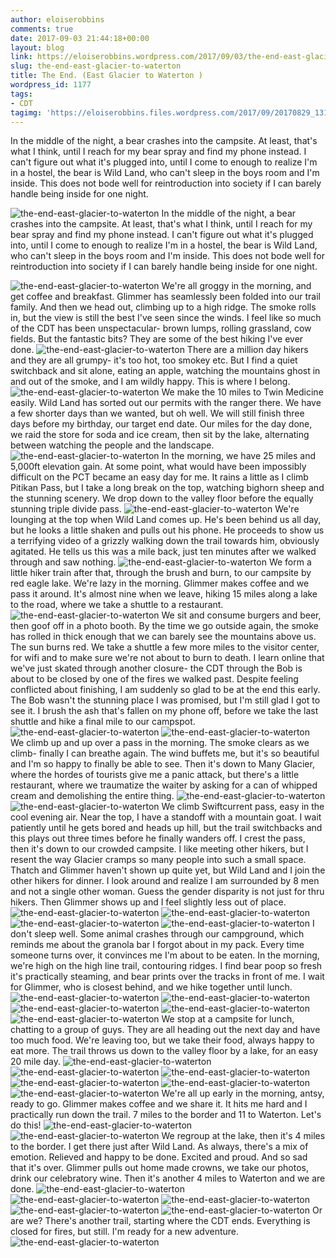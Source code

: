 ```yaml
---
author: eloiserobbins
comments: true
date: 2017-09-03 21:44:18+00:00
layout: blog
link: https://eloiserobbins.wordpress.com/2017/09/03/the-end-east-glacier-to-waterton/
slug: the-end-east-glacier-to-waterton
title: The End. (East Glacier to Waterton )
wordpress_id: 1177
tags:
- CDT
tagimg: 'https://eloiserobbins.files.wordpress.com/2017/09/20170829_131853.jpg'
---
```


In the middle of the night, a bear crashes into the campsite. At least, that's what I think, until I reach for my bear spray and find my phone instead. I can't figure out what it's plugged into, until I come to enough to realize I'm in a hostel, the bear is Wild Land, who can't sleep in the boys room and I'm inside. This does not bode well for reintroduction into society if I can barely handle being inside for one night. 


![the-end-east-glacier-to-waterton](https://eloiserobbins.files.wordpress.com/2017/09/20170829_131853.jpg)
In the middle of the night, a bear crashes into the campsite. At least, that's what I think, until I reach for my bear spray and find my phone instead. I can't figure out what it's plugged into, until I come to enough to realize I'm in a hostel, the bear is Wild Land, who can't sleep in the boys room and I'm inside. This does not bode well for reintroduction into society if I can barely handle being inside for one night. 

![the-end-east-glacier-to-waterton](https://eloiserobbins.files.wordpress.com/2017/09/20170829_175921.jpg)
We're all groggy in the morning, and get coffee and breakfast. Glimmer has seamlessly been folded into our trail family. And then we head out, climbing up to a high ridge. The smoke rolls in, but the view is still the best I've seen since the winds. I feel like so much of the CDT has been unspectacular- brown lumps, rolling grassland, cow fields. But the fantastic bits? They are some of the best hiking I've ever done.
![the-end-east-glacier-to-waterton](https://eloiserobbins.files.wordpress.com/2017/09/20170830_102010.jpg)
There are a million day hikers and they are all grumpy- it's too hot, too smokey etc. But I find a quiet switchback and sit alone, eating an apple, watching the mountains ghost in and out of the smoke, and I am wildly happy. This is where I belong.
![the-end-east-glacier-to-waterton](https://eloiserobbins.files.wordpress.com/2017/09/20170830_102323.jpg)
We make the 10 miles to Twin Medicine easily. Wild Land has sorted out our permits with the ranger there. We have a few shorter days than we wanted, but oh well. We will still finish three days before my birthday, our target end date. Our miles for the day done, we raid the store for soda and ice cream, then sit by the lake, alternating between watching the people and the landscape.
![the-end-east-glacier-to-waterton](https://eloiserobbins.files.wordpress.com/2017/09/20170830_150025.jpg)
In the morning, we have 25 miles and 5,000ft elevation gain. At some point, what would have been impossibly difficult on the PCT became an easy day for me. It rains a little as I climb Pitikan Pass, but I take a long break on the top, watching bighorn sheep and the stunning scenery. We drop down to the valley floor before the equally stunning triple divide pass.
![the-end-east-glacier-to-waterton](https://eloiserobbins.files.wordpress.com/2017/09/20170830_153130.jpg)
We're lounging at the top when Wild Land comes up. He's been behind us all day, but he looks a little shaken and pulls out his phone. He proceeds to show us a terrifying video of a grizzly walking down the trail towards him, obviously agitated. He tells us this was a mile back, just ten minutes after we walked through and saw nothing.
![the-end-east-glacier-to-waterton](https://eloiserobbins.files.wordpress.com/2017/09/20170830_153203.jpg)
We form a little hiker train after that, through the brush and burn, to our campsite by red eagle lake. We're lazy in the morning. Glimmer makes coffee and we pass it around. It's almost nine when we leave, hiking 15 miles along a lake to the road, where we take a shuttle to a restaurant.
![the-end-east-glacier-to-waterton](https://eloiserobbins.files.wordpress.com/2017/09/20170830_190602.jpg)
We sit and consume burgers and beer, then goof off in a photo booth. By the time we go outside again, the smoke has rolled in thick enough that we can barely see the mountains above us. The sun burns red. We take a shuttle a few more miles to the visitor center, for wifi and to make sure we're not about to burn to death. I learn online that we've just skated through another closure- the CDT through the Bob is about to be closed by one of the fires we walked past. Despite feeling conflicted about finishing, I am suddenly so glad to be at the end this early. The Bob wasn't the stunning place I was promised, but I'm still glad I got to see it. I brush the ash that's fallen on my phone off, before we take the last shuttle and hike a final mile to our campspot.
![the-end-east-glacier-to-waterton](https://eloiserobbins.files.wordpress.com/2017/09/20170831_112329.jpg)
![the-end-east-glacier-to-waterton](https://eloiserobbins.files.wordpress.com/2017/09/20170831_154802.jpg)
We climb up and up over a pass in the morning. The smoke clears as we climb- finally I can breathe again. The wind buffets me, but it's so beautiful and I'm so happy to finally be able to see. Then it's down to Many Glacier, where the hordes of tourists give me a panic attack, but there's a little restaurant, where we traumatize the waiter by asking for a can of whipped cream and demolishing the entire thing.
![the-end-east-glacier-to-waterton](https://eloiserobbins.files.wordpress.com/2017/09/20170831_162205.jpg)
![the-end-east-glacier-to-waterton](https://eloiserobbins.files.wordpress.com/2017/09/20170901_0852390.jpg)
We climb Swiftcurrent pass, easy in the cool evening air. Near the top, I have a standoff with a mountain goat. I wait patiently until he gets bored and heads up hill, but the trail switchbacks and this plays out three times before he finally wanders off. I crest the pass, then it's down to our crowded campsite. I like meeting other hikers, but I resent the way Glacier cramps so many people into such a small space. Thatch and Glimmer haven't shown up quite yet, but Wild Land and I join the other hikers for dinner. I look around and realize I am surrounded by 8 men and not a single other woman. Guess the gender disparity is not just for thru hikers. Then Glimmer shows up and I feel slightly less out of place.
![the-end-east-glacier-to-waterton](https://eloiserobbins.files.wordpress.com/2017/09/20170901_091429.jpg)
![the-end-east-glacier-to-waterton](https://eloiserobbins.files.wordpress.com/2017/09/20170901_092435.jpg)
![the-end-east-glacier-to-waterton](https://eloiserobbins.files.wordpress.com/2017/09/20170901_102720.jpg)
![the-end-east-glacier-to-waterton](https://eloiserobbins.files.wordpress.com/2017/09/20170901_123028.jpg)
I don't sleep well. Some animal crashes through our campground, which reminds me about the granola bar I forgot about in my pack. Every time someone turns over, it convinces me I'm about to be eaten. In the morning, we're high on the high line trail, contouring ridges. I find bear poop so fresh it's practically steaming, and bear prints over the tracks in front of me. I wait for Glimmer, who is closest behind, and we hike together until lunch.
![the-end-east-glacier-to-waterton](https://eloiserobbins.files.wordpress.com/2017/09/20170901_175454.jpg)
![the-end-east-glacier-to-waterton](https://eloiserobbins.files.wordpress.com/2017/09/20170901_175513.jpg)
![the-end-east-glacier-to-waterton](https://eloiserobbins.files.wordpress.com/2017/09/20170901_180530.jpg)
![the-end-east-glacier-to-waterton](https://eloiserobbins.files.wordpress.com/2017/09/20170901_180713.jpg)
![the-end-east-glacier-to-waterton](https://eloiserobbins.files.wordpress.com/2017/09/20170901_184114.jpg)
We stop at a campsite for lunch, chatting to a group of guys. They are all heading out the next day and have too much food. We're leaving too, but we take their food, always happy to eat more. The trail throws us down to the valley floor by a lake, for an easy 20 mile day. 
![the-end-east-glacier-to-waterton](https://eloiserobbins.files.wordpress.com/2017/09/20170902_074848.jpg)
![the-end-east-glacier-to-waterton](https://eloiserobbins.files.wordpress.com/2017/09/20170902_083809.jpg)
![the-end-east-glacier-to-waterton](https://eloiserobbins.files.wordpress.com/2017/09/20170902_105248.jpg)
![the-end-east-glacier-to-waterton](https://eloiserobbins.files.wordpress.com/2017/09/20170902_135058.jpg)
![the-end-east-glacier-to-waterton](https://eloiserobbins.files.wordpress.com/2017/09/20170902_142640.jpg)
![the-end-east-glacier-to-waterton](https://eloiserobbins.files.wordpress.com/2017/09/20170902_144953.jpg)
We're all up early in the morning, antsy, ready to go. Glimmer makes coffee and we share it. It hits me hard and I practically run down the trail. 7 miles to the border and 11 to Waterton. Let's do this!
![the-end-east-glacier-to-waterton](https://eloiserobbins.files.wordpress.com/2017/09/20170903_081944.jpg)
![the-end-east-glacier-to-waterton](https://eloiserobbins.files.wordpress.com/2017/09/20170903_094945.jpg)
We regroup at the lake, then it's 4 miles to the border. I get there just after Wild Land. As always, there's a mix of emotion. Relieved and happy to be done. Excited and proud. And so sad that it's over. Glimmer pulls out home made crowns, we take our photos, drink our celebratory wine. Then it's another 4 miles to Waterton and we are done.
![the-end-east-glacier-to-waterton](https://eloiserobbins.files.wordpress.com/2017/09/20170903_101714.jpg)
![the-end-east-glacier-to-waterton](https://eloiserobbins.files.wordpress.com/2017/09/20170903_102520.jpg)
![the-end-east-glacier-to-waterton](https://eloiserobbins.files.wordpress.com/2017/09/20170903_102849.jpg)
![the-end-east-glacier-to-waterton](https://eloiserobbins.files.wordpress.com/2017/09/20170903_102902.jpg)
![the-end-east-glacier-to-waterton](https://eloiserobbins.files.wordpress.com/2017/09/20170903_102455.jpg)
Or are we? There's another trail, starting where the CDT ends. Everything is closed for fires, but still. I'm ready for a new adventure.
![the-end-east-glacier-to-waterton](https://eloiserobbins.files.wordpress.com/2017/09/20170903_095257.jpg)
